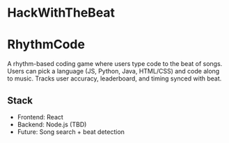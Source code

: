 # HackWithTheBeat
# RhythmCode

A rhythm-based coding game where users type code to the beat of songs.
Users can pick a language (JS, Python, Java, HTML/CSS) and code along to music.
Tracks user accuracy, leaderboard, and timing synced with beat.

## Stack
- Frontend: React
- Backend: Node.js (TBD)
- Future: Song search + beat detection
